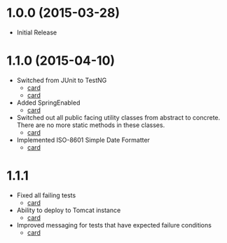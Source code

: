 # 1.0.0 (2015-03-28)
*   Initial Release
# 1.1.0 (2015-04-10)
*   Switched from JUnit to TestNG
    *   [card](https://trello.com/c/quibF3jl/2-1-1-0-switch-to-testng-in-core-pom)
    *   [card](https://trello.com/c/OQ9m31GK/3-1-1-0-make-sure-that-all-test-classes-are-test-groups-unit)
*   Added SpringEnabled
    *   [card](https://trello.com/c/U1jDDfxd/29-1-1-1-switch-all-common-utility-classes-from-abstract-to-beans)
*   Switched out all public facing utility classes from abstract to concrete. There are no more static methods in these classes.
    *   [card](https://trello.com/c/U1jDDfxd/29-1-1-1-switch-all-common-utility-classes-from-abstract-to-beans)
*   Implemented ISO-8601 Simple Date Formatter
    *   [card](https://trello.com/c/kvi9st1N/1-1-1-0-implement-default-simpledateformatter-that-returns-date-string-in-iso-8601-format)
# 1.1.1
*   Fixed all failing tests
    *   [card](https://trello.com/c/VmbfZ7TH/22-1-1-1-fix-failing-tests)
*   Ability to deploy to Tomcat instance
    *   [card](https://trello.com/c/X0gubdWw/30-1-1-1-tomcat-7-maven-plugin)
*  Improved messaging for tests that have expected failure conditions
    *   [card](https://trello.com/c/FDK2TynQ/31-1-1-1-common-error-messages-in-validate-statements)
